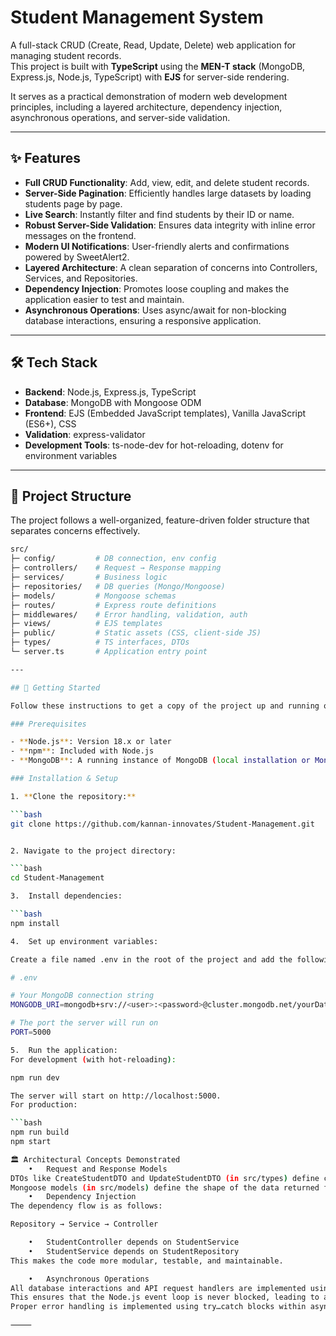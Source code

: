 # Student Management System

A full-stack CRUD (Create, Read, Update, Delete) web application for managing student records.  
This project is built with **TypeScript** using the **MEN-T stack** (MongoDB, Express.js, Node.js, TypeScript) with **EJS** for server-side rendering.

It serves as a practical demonstration of modern web development principles, including a layered architecture, dependency injection, asynchronous operations, and server-side validation.

---

## ✨ Features

- **Full CRUD Functionality**: Add, view, edit, and delete student records.  
- **Server-Side Pagination**: Efficiently handles large datasets by loading students page by page.  
- **Live Search**: Instantly filter and find students by their ID or name.  
- **Robust Server-Side Validation**: Ensures data integrity with inline error messages on the frontend.  
- **Modern UI Notifications**: User-friendly alerts and confirmations powered by SweetAlert2.  
- **Layered Architecture**: A clean separation of concerns into Controllers, Services, and Repositories.  
- **Dependency Injection**: Promotes loose coupling and makes the application easier to test and maintain.  
- **Asynchronous Operations**: Uses async/await for non-blocking database interactions, ensuring a responsive application.  

---

## 🛠️ Tech Stack

- **Backend**: Node.js, Express.js, TypeScript  
- **Database**: MongoDB with Mongoose ODM  
- **Frontend**: EJS (Embedded JavaScript templates), Vanilla JavaScript (ES6+), CSS  
- **Validation**: express-validator  
- **Development Tools**: ts-node-dev for hot-reloading, dotenv for environment variables  

---

## 📂 Project Structure

The project follows a well-organized, feature-driven folder structure that separates concerns effectively.

```bash
src/
├─ config/         # DB connection, env config
├─ controllers/    # Request → Response mapping
├─ services/       # Business logic
├─ repositories/   # DB queries (Mongo/Mongoose)
├─ models/         # Mongoose schemas
├─ routes/         # Express route definitions
├─ middlewares/    # Error handling, validation, auth
├─ views/          # EJS templates
├─ public/         # Static assets (CSS, client-side JS)
├─ types/          # TS interfaces, DTOs
└─ server.ts       # Application entry point

---

## 🚀 Getting Started

Follow these instructions to get a copy of the project up and running on your local machine for development and testing purposes.

### Prerequisites

- **Node.js**: Version 18.x or later  
- **npm**: Included with Node.js  
- **MongoDB**: A running instance of MongoDB (local installation or MongoDB Atlas)  

### Installation & Setup

1. **Clone the repository:**

```bash
git clone https://github.com/kannan-innovates/Student-Management.git


2. Navigate to the project directory:

```bash
cd Student-Management

3.	Install dependencies:

```bash
npm install

4.	Set up environment variables:

Create a file named .env in the root of the project and add the following:

# .env

# Your MongoDB connection string
MONGODB_URI=mongodb+srv://<user>:<password>@cluster.mongodb.net/yourDatabaseName?retryWrites=true&w=majority

# The port the server will run on
PORT=5000

5.	Run the application:
For development (with hot-reloading):

npm run dev

The server will start on http://localhost:5000.
For production:

```bash
npm run build
npm start

🏛️ Architectural Concepts Demonstrated
	•	Request and Response Models
DTOs like CreateStudentDTO and UpdateStudentDTO (in src/types) define clear data contracts for API requests.
Mongoose models (in src/models) define the shape of the data returned from the database.
	•	Dependency Injection
The dependency flow is as follows:

Repository → Service → Controller

	•	StudentController depends on StudentService
	•	StudentService depends on StudentRepository
This makes the code more modular, testable, and maintainable.

	•	Asynchronous Operations
All database interactions and API request handlers are implemented using async/await.
This ensures that the Node.js event loop is never blocked, leading to a highly performant and scalable application.
Proper error handling is implemented using try…catch blocks within async functions.

⸻
